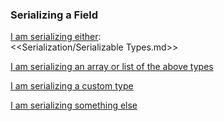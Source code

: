 ### Serializing a Field

[I am serializing either](../Serialization%203/Serializing%20Simple%20Types.md):  
<<Serialization/Serializable Types.md>>

[I am serializing an array or list of the above types](../Serialization%203/Serializing%20Simple%20Types%20in%20Simple%20Collections.md)

[I am serializing a custom type](../Serialization%203/Serializing%20Custom%20Types.md)

[I am serializing something else](../Serialization%203/Serializing%20Other.md)